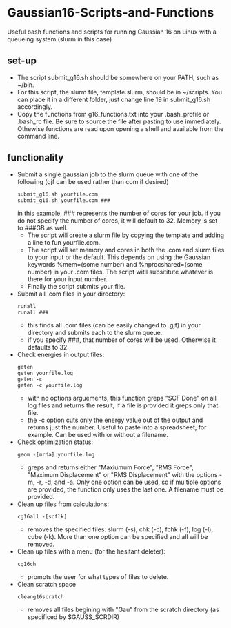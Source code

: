 # Gaussian16-Scripts-and-Functions
Useful bash functions and scripts for running Gaussian 16 on Linux with a queueing system (slurm in this case)

## set-up
- The script submit_g16.sh should be somewhere on your PATH, such as ~/bin.
- For this script, the slurm file, template.slurm, should be in ~/scripts. You can place it in a different folder, just change line 19 in submit_g16.sh accordingly.
- Copy the functions from g16_functions.txt into your .bash_profile or .bash_rc file. Be sure to source the file after pasting to use immediately. Othewise functions are read upon opening a shell and available from the command line.

## functionality
- Submit a single gaussian job to the slurm queue with one of the following (gjf can be used rather than com if desired)
  ```
  submit_g16.sh yourfile.com
  submit_g16.sh yourfile.com ###
  ```
  in this example, ### represents the number of cores for your job. if you do not specify the number of cores, it will default to 32. Memory is set to ###GB as well.
  * The script will create a slurm file by copying the template and adding a line to fun yourfile.com. 
  * The script will set memory and cores in both the .com and slurm files to your input or the default. This depends on using the Gaussian keywords %mem=(some number) and %nprocshared=(some number) in your .com files. The script witll subsititute whatever is there for your input number.
  * Finally the script submits your file.
- Submit all .com files in your directory:
  ```
  runall
  runall ###
  ```
  * this finds all .com files (can be easily changed to .gjf) in your directory and submits each to the slurm queue.
  * if you specify ###, that number of cores will be used. Otherwise it defaults to 32.
- Check energies in output files:
  ```
  geten
  geten yourfile.log
  geten -c
  geten -c yourfile.log
  ```
  * with no options arguements, this function greps "SCF Done" on all log files and returns the result, if a file is provided it greps only that file.
  * the -c option cuts only the energy value out of the output and returns just the number. Useful to paste into a spreadsheet, for example. Can be used with or without a filename.
- Check optimization status:
  ```
  geom -[mrda] yourfile.log
  ```
  * greps and returns either "Maxiumum Force", "RMS     Force", "Maximum Displacement" or "RMS     Displacement" with the options -m, -r, -d, and -a. Only one option can be used, so if multiple options are provided, the function only uses the last one. A filename must be provided.
- Clean up files from calculations:
  ```
  cg16all -[scflk]
  ```
  * removes the specified files: slurm (-s), chk (-c), fchk (-f), log (-l), cube (-k). More than one option can be specified and all will be removed.
- Clean up files with a menu (for the hesitant deleter):
  ```
  cg16ch 
  ```
  * prompts the user for what types of files to delete.
- Clean scratch space
  ```
  cleang16scratch
  ```
  * removes all files begining with "Gau" from the scratch directory (as specificed by $GAUSS_SCRDIR) 
